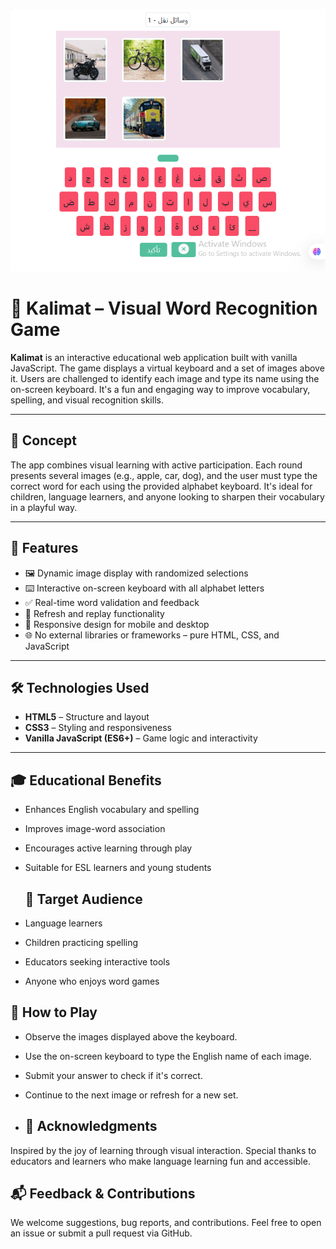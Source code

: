 ![screenShot](kalimat.png)

# 🧠 Kalimat – Visual Word Recognition Game

**Kalimat** is an interactive educational web application built with vanilla JavaScript. The game displays a virtual keyboard and a set of images above it. Users are challenged to identify each image and type its name using the on-screen keyboard. It's a fun and engaging way to improve vocabulary, spelling, and visual recognition skills.

---

## 🎯 Concept

The app combines visual learning with active participation. Each round presents several images (e.g., apple, car, dog), and the user must type the correct  word for each using the provided alphabet keyboard. It's ideal for children, language learners, and anyone looking to sharpen their vocabulary in a playful way.

---

## 🚀 Features

- 🖼️ Dynamic image display with randomized selections
- ⌨️ Interactive on-screen keyboard with all alphabet letters
- ✅ Real-time word validation and feedback
- 🔁 Refresh and replay functionality
- 📱 Responsive design for mobile and desktop
- 🌐 No external libraries or frameworks – pure HTML, CSS, and JavaScript

---

## 🛠️ Technologies Used

- **HTML5** – Structure and layout
- **CSS3** – Styling and responsiveness
- **Vanilla JavaScript (ES6+)** – Game logic and interactivity

---

## 🎓 Educational Benefits
- Enhances English vocabulary and spelling

- Improves image-word association

- Encourages active learning through play

- Suitable for ESL learners and young students

  ## 🎯 Target Audience
- Language learners

- Children practicing spelling

- Educators seeking interactive tools

- Anyone who enjoys word games

## 🧾 How to Play
- Observe the images displayed above the keyboard.

- Use the on-screen keyboard to type the English name of each image.

- Submit your answer to check if it's correct.

- Continue to the next image or refresh for a new set.
- 
  ## 🙏 Acknowledgments
  
Inspired by the joy of learning through visual interaction. Special thanks to educators and learners who make language learning fun and accessible.

## 📬 Feedback & Contributions
We welcome suggestions, bug reports, and contributions. Feel free to open an issue or submit a pull request via GitHub.
